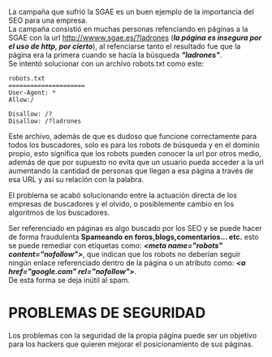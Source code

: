 La campaña que sufrió la SGAE es un buen ejemplo de la importancia del SEO para una empresa.<br>
La campaña consistió en muchas personas refenciando en páginas a la SGAE con la url http://wwww.sgae.es/?ladrones (***la página es insegura por el uso de http, por cierto***), al refenciarse tanto el resultado fue que la página era la primera cuando se hacía la búsqueda ***"ladrones"***.<br>
Se intentó solucionar con un archivo robots.txt como este:

```
robots.txt
=====================
User-Agent: *
Allow:/

Disallow: /?
Disallow: /?ladrones
```
Este archivo, además de que es dudoso que funcione correctamente para todos los buscadores, solo es para los robots
de búsqueda y en el dominio propio, esto significa que los robots pueden conocer la url por otros medio, además 
de que por supuesto no evita que un usuario pueda acceder a la url aumentando la cantidad de personas que llegan a 
esa página a través de esa URL y así su relación con la palabra.

El problema se acabó solucionando entre la actuación directa de los empresas de buscadores y el olvido, o posiblemente 
cambio en los algoritmos de los buscadores.

Ser referenciado en páginas es algo buscado por los SEO y se puede hacer de forma fraudulenta 
__Spameando en foros,blogs,comentarios... etc.__ esto se puede remediar con etiquetas como: 
***\<meta name="robots" content="nofollow"\>***, que indican que los robots no deberían seguir 
ningún enlace referenciado dentro de la página o un atributo como: ***\<a href="google.com" rel="nofollow"\>***.<br>
De esta forma se deja inútil al spam.

# __PROBLEMAS DE SEGURIDAD__

Los problemas con la seguridad de la propia página puede ser un objetivo para los hackers que quieren 
mejorar el posicionamiento de sus páginas. 
